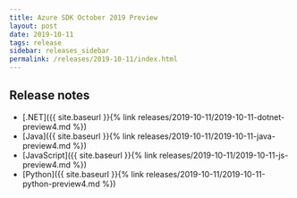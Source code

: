 ```yaml
---
title: Azure SDK October 2019 Preview
layout: post
date: 2019-10-11
tags: release
sidebar: releases_sidebar
permalink: /releases/2019-10-11/index.html
---
```

## Release notes

* [.NET]({{ site.baseurl }}{% link releases/2019-10-11/2019-10-11-dotnet-preview4.md %})
* [Java]({{ site.baseurl }}{% link releases/2019-10-11/2019-10-11-java-preview4.md %})
* [JavaScript]({{ site.baseurl }}{% link releases/2019-10-11/2019-10-11-js-preview4.md %})
* [Python]({{ site.baseurl }}{% link releases/2019-10-11/2019-10-11-python-preview4.md %})